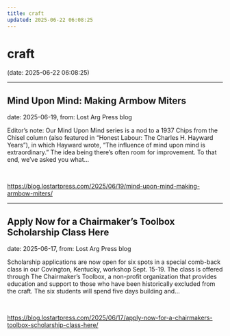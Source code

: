 ```yaml
---
title: craft
updated: 2025-06-22 06:08:25
---
```


# craft

(date: 2025-06-22 06:08:25)

---

## Mind Upon Mind: Making Armbow Miters

date: 2025-06-19, from: Lost Arg Press blog

Editor’s note: Our Mind Upon Mind series is a nod to a 1937 Chips from the Chisel column (also featured in “Honest Labour: The Charles H. Hayward Years”), in which Hayward wrote, “The influence of mind upon mind is extraordinary.” The idea being there’s often room for improvement. To that end, we’ve asked you what... 

<br> 

<https://blog.lostartpress.com/2025/06/19/mind-upon-mind-making-armbow-miters/>

---

## Apply Now for a Chairmaker’s Toolbox Scholarship Class Here

date: 2025-06-17, from: Lost Arg Press blog

Scholarship applications are now open for six spots in a special comb-back class in our Covington, Kentucky, workshop Sept. 15-19. The class is offered through The Chairmaker’s Toolbox, a non-profit organization that provides education and support to those who have been historically excluded from the craft. The six students will spend five days building and... 

<br> 

<https://blog.lostartpress.com/2025/06/17/apply-now-for-a-chairmakers-toolbox-scholarship-class-here/>

